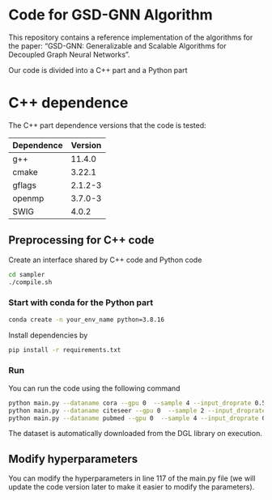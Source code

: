 # Code for GSD-GNN Algorithm

This repository contains a reference implementation of the algorithms for the paper:
“GSD-GNN: Generalizable and Scalable Algorithms for Decoupled Graph Neural Networks”.

Our code is divided into a C++ part and a Python part
# C++ dependence
The C++ part dependence versions that the code is tested:

| Dependence 	| Version     	|
|------------	|-------------	|
| g++        	| 11.4.0       	|
| cmake      	| 3.22.1      	|
| gflags     	| 2.1.2-3     	|
| openmp     	| 3.7.0-3     	|
| SWIG      	| 4.0.2       	|

## Preprocessing for C++ code 
Create an interface shared by C++ code and Python code
```bash
cd sampler
./compile.sh
```
### Start with conda for the Python part
```bash
conda create -n your_env_name python=3.8.16
```
Install dependencies by
```bash
pip install -r requirements.txt
```

### Run 
You can run the code using the following command
```bash
python main.py --dataname cora --gpu 0  --sample 4 --input_droprate 0.5 --hidden_droprate 0.5 --dropnode_rate 0.5 --hid_dim 32 --early_stopping 100 --lr 1e-2  --epochs 2000
python main.py --dataname citeseer --gpu 0  --sample 2 --input_droprate 0.0 --hidden_droprate 0.2 --dropnode_rate 0.5 --hid_dim 128 --early_stopping 100 --lr 1e-2  --epochs 2000
python main.py --dataname pubmed --gpu 0  --sample 4 --input_droprate 0.6 --hidden_droprate 0.8 --dropnode_rate 0.5 --hid_dim 16 --early_stopping 200 --lr 0.2 --epochs 2000 --use_bn
```
The dataset is automatically downloaded from the DGL library on execution.


## Modify hyperparameters

You can modify the hyperparameters in line 117 of the main.py file (we will update the code version later to make it easier to modify the parameters).

